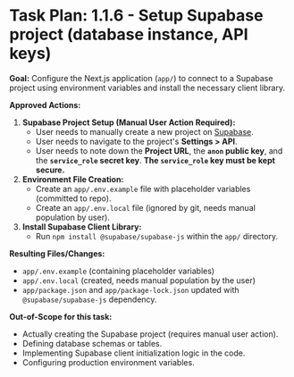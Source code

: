 # Task Plan: 1.1.6 - Setup Supabase project (database instance, API keys)

**Goal:** Configure the Next.js application (`app/`) to connect to a Supabase project using environment variables and install the necessary client library.

**Approved Actions:**

1.  **Supabase Project Setup (Manual User Action Required):**
    -   User needs to manually create a new project on [Supabase](https://supabase.com/).
    -   User needs to navigate to the project's **Settings > API**.
    -   User needs to note down the **Project URL**, the **`anon` public key**, and the **`service_role` secret key**. **The `service_role` key must be kept secure.**
2.  **Environment File Creation:**
    -   Create an `app/.env.example` file with placeholder variables (committed to repo).
    -   Create an `app/.env.local` file (ignored by git, needs manual population by user).
3.  **Install Supabase Client Library:**
    -   Run `npm install @supabase/supabase-js` within the `app/` directory.

**Resulting Files/Changes:**

-   `app/.env.example` (containing placeholder variables)
-   `app/.env.local` (created, needs manual population by the user)
-   `app/package.json` and `app/package-lock.json` updated with `@supabase/supabase-js` dependency.

**Out-of-Scope for this task:**

-   Actually creating the Supabase project (requires manual user action).
-   Defining database schemas or tables.
-   Implementing Supabase client initialization logic in the code.
-   Configuring production environment variables.
